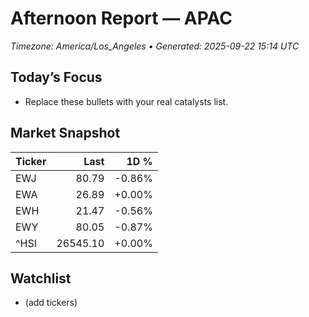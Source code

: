 # Afternoon Report — APAC
_Timezone: America/Los_Angeles • Generated: 2025-09-22 15:14 UTC_

## Today’s Focus
- Replace these bullets with your real catalysts list.

## Market Snapshot
| Ticker | Last | 1D % |
|---|---:|---:|
| EWJ | 80.79 | -0.86% |
| EWA | 26.89 | +0.00% |
| EWH | 21.47 | -0.56% |
| EWY | 80.05 | -0.87% |
| ^HSI | 26545.10 | +0.00% |

## Watchlist
- (add tickers)
